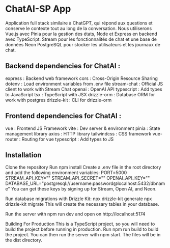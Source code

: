# ChatAI-SP App

Application full stack similaire à ChatGPT, qui répond aux questions et conserve le contexte tout au long de la conversation. Nous utiliserons Vue.js avec Pinia pour la gestion des états, Node et Express en backend avec TypeScript. Stream pour les fonctionnalités de chat et une base de données Neon PostgreSQL pour stocker les utilisateurs et les journaux de chat.

## Backend dependencies for ChatAI :

express : Backend web framework
cors : Cross-Origin Resource Sharing
dotenv : Load environment variables from .env file
stream-chat : Official JS client to work with Stream Chat
openai : OpenAI API
typescript : Add types to JavaScript
tsx : TypeScript with JSX
drizzle-orm : Database ORM for work with postgres
drizzle-kit : CLI for drizzle-orm

## Frontend dependencies for ChatAI :

vue : Frontend JS Framework
vite : Dev server & environment
pinia : State management library
axios : HTTP library
tailwindcss : CSS framework
vue-router : Routing for vue
typescript : Add types to JS

## Installation

Clone the repository
Run npm install
Create a .env file in the root directory and add the following environment variables:
PORT=5000
STREAM_API_KEY=""
STREAM_API_SECRET=""
OPENAI_API_KEY=""
DATABASE_URL="postgresql://username:password@localhost:5432/dbname"
You can get these keys by signing up for Stream, Open AI, and Neon.

Run database migrations with Drizzle Kit:
npx drizzle-kit generate
npx drizzle-kit migrate
This will create the necessary tables in your database.

Run the server with npm run dev and open on http://localhost:5174

Building For Production
This is a TypeScript project, so you will need to build the project before running in production. Run npm run build to build the project. You can then run the server with npm start. The files will be in the dist directory.